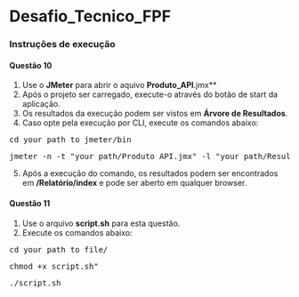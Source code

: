 # Desafio_Tecnico_FPF

### Instruções de execução

#### Questão 10

1. Use o **JMeter** para abrir o aquivo **Produto_API**.jmx**
2. Após o projeto ser carregado, execute-o através do botão de start da aplicação.
3. Os resultados da execução podem ser vistos em **Árvore de Resultados**.
4. Caso opte pela execução por CLI, execute os comandos abaixo:
<pre>
cd your_path_to_jmeter/bin
</pre>
<pre>
jmeter -n -t "your_path/Produto_API.jmx" -l "your_path/Resultado.jtl" -e -o "your_path/Relatório"
</pre>
5. Após a execução do comando, os resultados podem ser encontrados em **/Relatório/index** e pode ser aberto em qualquer browser.

#### Questão 11
1. Use o arquivo **script.sh** para esta questão.
2. Execute os comandos abaixo:
<pre>
cd your_path_to_file/
</pre>
<pre>
chmod +x script.sh"
</pre>
<pre>
./script.sh
</pre>
